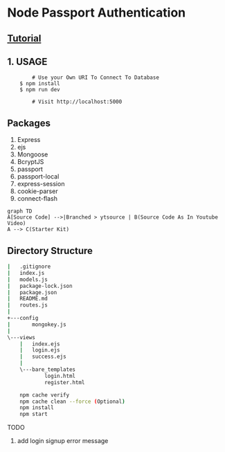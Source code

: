 # Node Passport Authentication

## [Tutorial](https://youtu.be/vkIltwAySrk)

## 1. USAGE

```
        # Use your Own URI To Connect To Database
    $ npm install
    $ npm run dev

        # Visit http://localhost:5000
```

## Packages

1. Express
2. ejs
3. Mongoose
4. BcryptJS
5. passport
6. passport-local
7. express-session
8. cookie-parser
9. connect-flash

```mermaid
graph TD
A[Source Code] -->|Branched > ytsource | B(Source Code As In Youtube Video)
A --> C(Starter Kit)
```

## Directory Structure

```bash
|   .gitignore
|   index.js
|   models.js
|   package-lock.json
|   package.json
|   README.md
|   routes.js
|
+---config
|       mongokey.js
|
\---views
    |   index.ejs
    |   login.ejs
    |   success.ejs
    |
    \---bare_templates
            login.html
            register.html
```

```bash
	npm cache verify
	npm cache clean --force (Optional)
	npm install
	npm start
```

TODO

1. add login signup error message
